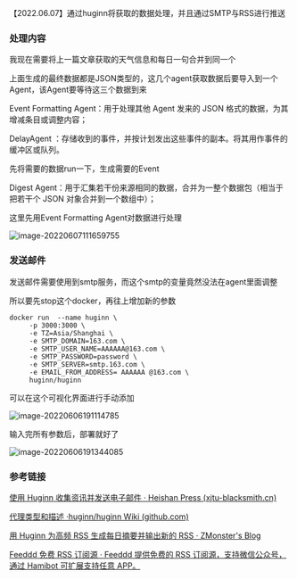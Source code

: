 【2022.06.07】通过huginn将获取的数据处理，并且通过SMTP与RSS进行推送

### 处理内容

我现在需要将上一篇文章获取的天气信息和每日一句合并到同一个

上面生成的最终数据都是JSON类型的，这几个agent获取数据后要导入到一个Agent，该Agent要等待这三个数据到来

Event Formatting Agent：用于处理其他 Agent 发来的 JSON 格式的数据，为其增减条目或调整内容；

DelayAgent ：存储收到的事件，并按计划发出这些事件的副本。将其用作事件的缓冲区或队列。

先将需要的数据run一下，生成需要的Event

Digest Agent：用于汇集若干份来源相同的数据，合并为一整个数据包（相当于把若干个 JSON 对象合并到一个数组中）；

这里先用Event Formatting Agent对数据进行处理



![image-20220607111659755](https://i0.hdslb.com/bfs/album/655342d05ccd7d93d4eafbb6cb9b952620e7a842.png)



### 发送邮件

发送邮件需要使用到smtp服务，而这个smtp的变量竟然没法在agent里面调整

所以要先stop这个docker，再往上增加新的参数

```
docker run  --name huginn \
     -p 3000:3000 \
     -e TZ=Asia/Shanghai \
     -e SMTP_DOMAIN=163.com \
     -e SMTP_USER_NAME=AAAAAA@163.com \
     -e SMTP_PASSWORD=password \
     -e SMTP_SERVER=smtp.163.com \
     -e EMAIL_FROM_ADDRESS= AAAAAA @163.com \
     huginn/huginn
```

可以在这个可视化界面进行手动添加

![image-20220606191114785](https://i0.hdslb.com/bfs/album/fa9d1e87966a524b89c812d3c5f70b9a7b3b68c0.png)

输入完所有参数后，部署就好了

![image-20220606191344085](https://i0.hdslb.com/bfs/album/9460e0e2977d36a99515947468d45402efb87abd.png)

### 参考链接

[使用 Huginn 收集资讯并发送电子邮件 · Heishan Press (xjtu-blacksmith.cn)](https://www.xjtu-blacksmith.cn/essay/huginn-with-email)

[代理类型和描述 ·huginn/huginn Wiki (github.com)](https://github.com/huginn/huginn/wiki/Agent-Types-&-Descriptions#event-formatting-agent)

[用 Huginn 为高频 RSS 生成每日摘要并输出新的 RSS · ZMonster's Blog](https://www.zmonster.me/2020/10/24/make-digest-rss-with-huginn.html)

[Feeddd 免费 RSS 订阅源 · Feeddd 提供免费的 RSS 订阅源，支持微信公众号，通过 Hamibot 可扩展支持任意 APP。](https://feeddd.org/)

